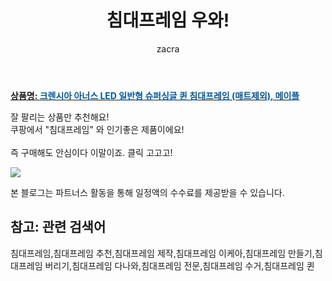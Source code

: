 ﻿---
layout: post
title:  "침대프레임 우와!"
author: zacra
categories: [ 아이템 ]
tags: [침대프레임,침대프레임 추천,침대프레임 제작,침대프레임 이케아,침대프레임 만들기,침대프레임 버리기,침대프레임 다나와,침대프레임 전문,침대프레임 수거,침대프레임 퀸]
image: https://static.coupangcdn.com/image/vendor_inventory/4a45/0f2b4ba735460431bc7a3469dd5874f223b7a3c80584fc5b75c26a79ad33.jpg 
description: "쿠팡에서 침대프레임 관련 상품으로 가장 잘팔리는 제품 중 하나라는 사실!!."
rating: 4.5
---

<a href="https://link.coupang.com/re/AFFSDP?lptag=AF8407795&pageKey=97627940&itemId=299766502&vendorItemId=3737673136&traceid=V0-153-f68f1f2df517f0c9"><b>상품명: <font color='#01579B'>크렌시아 아너스 LED 일반형 슈퍼싱글 퀸 침대프레임 (매트제외), 메이플</font></b></a>

잘 팔리는 상품만 추천해요!<br/>
쿠팡에서 "침대프레임" 와 인기좋은 제품이에요!<br/><br/>
즉 구매해도 안심이다 이말이죠. 클릭 고고고! <br/>



<a href="https://link.coupang.com/re/AFFSDP?lptag=AF8407795&pageKey=97627940&itemId=299766502&vendorItemId=3737673136&traceid=V0-153-f68f1f2df517f0c9"><img src="https://thumbnail8.coupangcdn.com/thumbnails/remote/q89/image/vendor_inventory/43ee/5047f84547197913ee06188bdda2664a89f820de898c945cff9c2ab547b8.jpg"></a> 

본 블로그는 파트너스 활동을 통해 일정액의 수수료를 제공받을 수 있습니다.

## 참고: 관련 검색어    
침대프레임,침대프레임 추천,침대프레임 제작,침대프레임 이케아,침대프레임 만들기,침대프레임 버리기,침대프레임 다나와,침대프레임 전문,침대프레임 수거,침대프레임 퀸